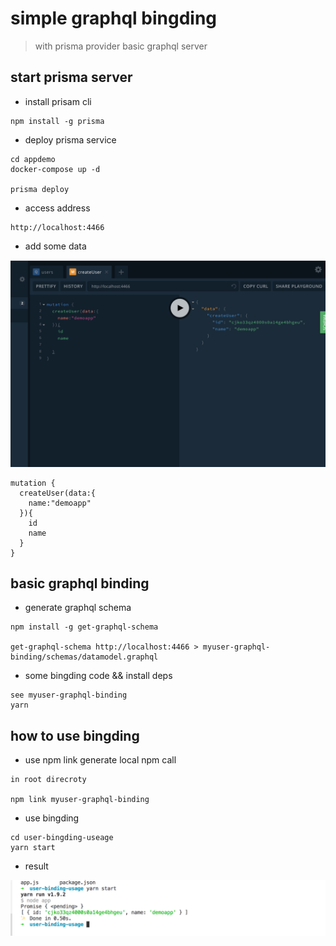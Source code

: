 # simple graphql bingding

> with prisma provider basic graphql server

## start prisma server

* install prisam cli

```code
npm install -g prisma
```

* deploy prisma service

```code
cd appdemo
docker-compose up -d

prisma deploy

```

* access address

```code
http://localhost:4466
```

* add some data

![images](./images/info.png)

```code
mutation {
  createUser(data:{
    name:"demoapp"
  }){
    id
    name
  }
}

```

## basic graphql binding

* generate graphql schema

```code
npm install -g get-graphql-schema

get-graphql-schema http://localhost:4466 > myuser-graphql-binding/schemas/datamodel.graphql
```

* some bingding code && install deps

```code
see myuser-graphql-binding
yarn
```

## how to use bingding

* use npm link generate local npm call

```code
in root direcroty

npm link myuser-graphql-binding
```

* use bingding

```code
cd user-bingding-useage
yarn start
```

* result

![images](./images/result.png)